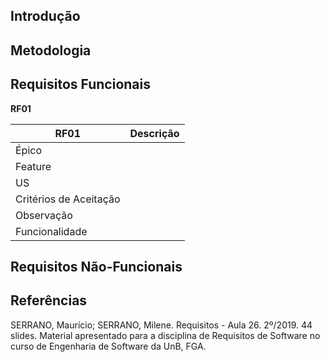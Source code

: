## Introdução

## Metodologia

## Requisitos Funcionais

**RF01**

| RF01                   | Descrição |
|----------------------- | --------- |
| Épico                  |           |
| Feature                |           |
| US                     |           |
| Critérios de Aceitação |           |
| Observação             |           |
| Funcionalidade         |           |


## Requisitos Não-Funcionais


## Referências

SERRANO, Maurício; SERRANO, Milene. Requisitos - Aula 26. 2º/2019. 44 slides. Material apresentado para a disciplina de Requisitos de Software no curso de Engenharia de Software da UnB, FGA.